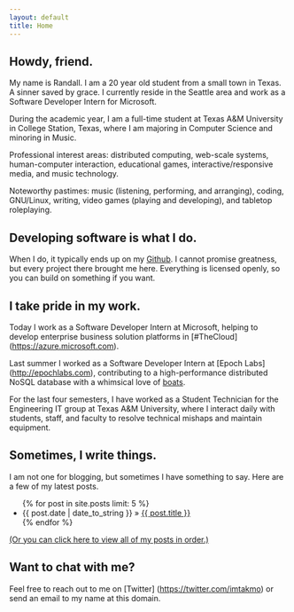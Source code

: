 ```yaml
---
layout: default
title: Home
---
```


## Howdy, friend.

My name is Randall. I am a 20 year old student from a small town in Texas. A
sinner saved by grace. I currently reside in the Seattle area and work as a
Software Developer Intern for Microsoft.

During the academic year, I am a full-time student at Texas A&M University
in College Station, Texas, where I am majoring in Computer Science and
minoring in Music.

Professional interest areas: distributed computing, web-scale systems,
human-computer interaction, educational games, interactive/responsive media,
and music technology.

Noteworthy pastimes: music (listening,
performing, and arranging), coding, GNU/Linux, writing, video games (playing
and developing), and tabletop roleplaying.

## Developing software is what I do.

When I do, it typically ends up on my [Github](https://github.com/takmo).
I cannot promise greatness, but every project there brought me here. Everything
is licensed openly, so you can build on something if you want.

## I take pride in my work.

Today I work as a Software Developer Intern at Microsoft, helping to develop
enterprise business solution platforms in [#TheCloud]
(https://azure.microsoft.com).

Last summer I worked as a Software Developer Intern at [Epoch Labs]
(http://epochlabs.com), contributing to a high-performance distributed
NoSQL database with a whimsical love of [boats](https://raft.github.io/).

For the last four semesters, I have worked as a Student Technician
for the Engineering IT group at Texas A&M University, where I interact daily
with students, staff, and faculty to resolve technical mishaps and maintain
equipment.

## Sometimes, I write things.

I am not one for blogging, but sometimes I have something to say. Here are a
few of my latest posts.

<ul>
    {% for post in site.posts limit: 5 %}
        <li>{{ post.date | date_to_string }} &raquo;
        <a href="{{ site.url }}{{ post.url }}">{{ post.title }}</a></li>
    {% endfor %}
</ul>

[(Or you can click here to view all of my posts in order.)]({{site.url}}/posts.html)

## Want to chat with me?

Feel free to reach out to me on [Twitter] (https://twitter.com/imtakmo) or
send an email to my name at this domain.

